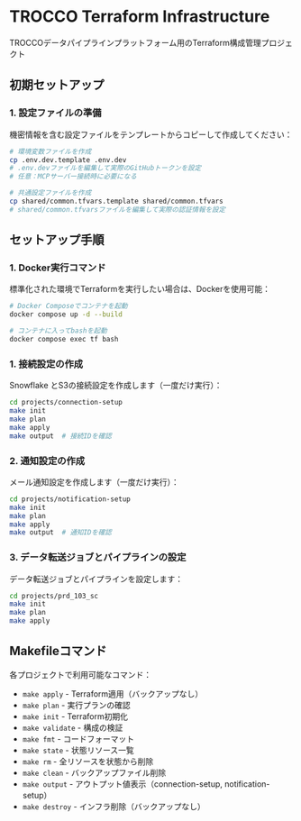 # TROCCO Terraform Infrastructure

TROCCOデータパイプラインプラットフォーム用のTerraform構成管理プロジェクト

## 初期セットアップ

### 1. 設定ファイルの準備

機密情報を含む設定ファイルをテンプレートからコピーして作成してください：

```bash
# 環境変数ファイルを作成
cp .env.dev.template .env.dev
# .env.devファイルを編集して実際のGitHubトークンを設定
# 任意：MCPサーバー接続時に必要になる

# 共通設定ファイルを作成
cp shared/common.tfvars.template shared/common.tfvars
# shared/common.tfvarsファイルを編集して実際の認証情報を設定
```

## セットアップ手順

### 1. Docker実行コマンド

標準化された環境でTerraformを実行したい場合は、Dockerを使用可能：

```bash
# Docker Composeでコンテナを起動
docker compose up -d --build

# コンテナに入ってbashを起動
docker compose exec tf bash
```


### 1. 接続設定の作成

Snowflake とS3の接続設定を作成します（一度だけ実行）：

```bash
cd projects/connection-setup
make init
make plan
make apply
make output  # 接続IDを確認
```

### 2. 通知設定の作成

メール通知設定を作成します（一度だけ実行）：

```bash
cd projects/notification-setup
make init
make plan
make apply
make output  # 通知IDを確認
```

### 3. データ転送ジョブとパイプラインの設定

データ転送ジョブとパイプラインを設定します：

```bash
cd projects/prd_103_sc
make init
make plan
make apply
```

## Makefileコマンド

各プロジェクトで利用可能なコマンド：

- `make apply` - Terraform適用（バックアップなし）
- `make plan` - 実行プランの確認
- `make init` - Terraform初期化
- `make validate` - 構成の検証
- `make fmt` - コードフォーマット
- `make state` - 状態リソース一覧
- `make rm` - 全リソースを状態から削除
- `make clean` - バックアップファイル削除
- `make output` - アウトプット値表示（connection-setup, notification-setup）
- `make destroy` - インフラ削除（バックアップなし）

